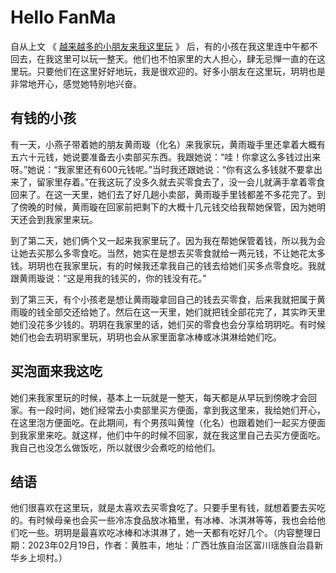 # Hello FanMa 

自从上文 《 [越来越多的小朋友来我这里玩](/article/2023/0216.html) 》 后，有的小孩在我这里连中午都不回去，在我这里可以玩一整天。他们也不怕家里的大人担心，肆无忌惮一直的在这里玩。只要他们在这里好好地玩，我是很欢迎的。好多小朋友在这里玩，玥玥也是非常地开心，感觉她特别地兴奋。

## 有钱的小孩

有一天，小燕子带着她的朋友黄雨璇（化名）来我家玩，黄雨璇手里还拿着大概有五六十元钱，她说要准备去小卖部买东西。我跟她说：“哇！你拿这么多钱过出来呀。”她说：“我家里还有600元钱呢。”当时我还跟她说：“你有这么多钱就不要拿出来了，留家里存着。”在我这玩了没多久就去买零食去了，没一会儿就满手拿着零食回来了。在这一天里，她们去了好几趟小卖部，黄雨璇手里钱都差不多花完了。到了傍晚的时候，黄雨璇在回家前把剩下的大概十几元钱交给我帮她保管，因为她明天还会到我家里来玩。

到了第二天，她们俩个又一起来我家里玩了。因为我在帮她保管着钱，所以我为会让她去买那么多零食吃。当然，她实在是想去买零食就给一两元钱，不让她花太多钱。玥玥也在我家里玩，有的时候我还拿我自己的钱去给她们买多点零食吃。我就跟黄雨璇说：“这是用我的钱买的，你的钱没有花。”

到了第三天，有个小孩老是想让黄雨璇拿回自己的钱去买零食，后来我就把属于黄雨璇的钱全部交还给她了。然后在这一天里，她们就把钱全部花完了，其实昨天里她们没花多少钱的。玥玥在我家里的话，她们买的零食也会分享给玥玥吃。有时候她们也会去玥玥家里玩，玥玥也会从家里面拿冰棒或冰淇淋给她们吃。

## 买泡面来我这吃

她们来我家里玩的时候，基本上一玩就是一整天，每天都是从早玩到傍晚才会回家。有一段时间，她们经常去小卖部里买方便面，拿到我这里来，我给她们开心，在这里泡方便面吃。在此期间，有个男孩叫黄惶（化名）也跟着她们一起买方便面到我家里来吃。就这样，他们中午的时候不回家，就在我这里自己去买方便面吃。我自己也没怎么做饭吃，所以就很少会煮吃的给他们。

## 结语

他们很喜欢在这里玩，就是太喜欢去买零食吃了。只要手里有钱，就想着要去买吃的。有时候母亲也会买一些冷冻食品放冰箱里，有冰棒、冰淇淋等等，我也会给他们吃一些。玥玥是最喜欢吃冰棒和冰淇淋了，她一天都有吃好几个。（内容整理日期：2023年02月19日，作者：黄胜丰，地址：广西壮族自治区富川瑶族自治县新华乡上坝村。）